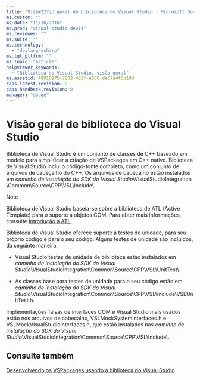 ```yaml
---
title: "Vis&#227;o geral de biblioteca do Visual Studio | Microsoft Docs"
ms.custom: ""
ms.date: "11/16/2016"
ms.prod: "visual-studio-dev14"
ms.reviewer: ""
ms.suite: ""
ms.technology: 
  - "devlang-csharp"
ms.tgt_pltfrm: ""
ms.topic: "article"
helpviewer_keywords: 
  - "Biblioteca do Visual Studio, visão geral"
ms.assetid: 48910975-7202-462f-a656-de67a4f8b14d
caps.latest.revision: 9
caps.handback.revision: 9
manager: "douge"
---
```

# Vis&#227;o geral de biblioteca do Visual Studio
Biblioteca de Visual Studio é um conjunto de classes de C\+\+ baseado em modelo para simplificar a criação de VSPackages em C\+\+ nativo.  Biblioteca de Visual Studio inclui o código\-fonte completo, como um conjunto de arquivos de cabeçalho do C\+\+.  Os arquivos de cabeçalho estão instalados em  *caminho de instalação do SDK do Visual Studio*\\VisualStudioIntegration \\Common\\Source\\CPP\\VSL\\Include\\.  
  
> [!NOTE]
>  Biblioteca de Visual Studio baseia\-se sobre a biblioteca de ATL \(Active Template\) para o suporte a objetos COM.  Para obter mais informações, consulte [Introdução a ATL](../Topic/Introduction%20to%20ATL.md).  
  
 Biblioteca de Visual Studio oferece suporte a testes de unidade, para seu próprio código e para o seu código.  Alguns testes de unidade são incluídos, da seguinte maneira:  
  
-   Visual Studio testes de unidade de biblioteca estão instalados em  *caminho de instalação do SDK do Visual Studio*\\VisualStudioIntegration\\Common\\Source\\CPP\\VSL\\UnitTest\\.  
  
-   As classes base para testes de unidade para o seu código estão em  *caminho de instalação do SDK do Visual Studio*\\VisualStudioIntegration\\Common\\Source\\CPP\\VSL\\Include\\VSLUnitTest.h.  
  
 Implementações falsas de interfaces COM e Visual Studio mais usados estão nos arquivos de cabeçalho, VSLMockSystemInterfaces.h e VSLMockVisualStudioInterfaces.h, que estão instalados nas  *caminho de instalação do SDK do Visual Studio*\\VisualStudioIntegration\\Common\\Source\\CPP\\VSL\\Include\\.  
  
## Consulte também  
 [Desenvolvendo os VSPackages usando a biblioteca do Visual Studio](../misc/developing-vspackages-by-using-the-visual-studio-library.md)